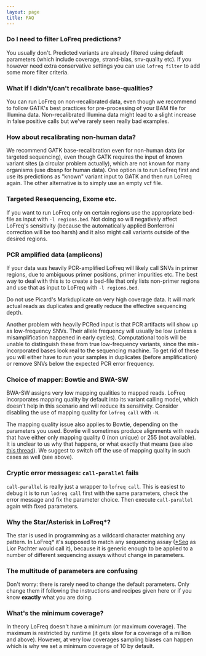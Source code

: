 ```yaml
---
layout: page
title: FAQ
---
```




### Do I need to filter LoFreq predictions?

You usually don't. Predicted variants are already filtered using
default parameters (which include coverage, strand-bias, snv-quality
etc). If you however need extra conservative settings you can use
`lofreq filter` to add some more filter criteria.

### What if I didn't/can't recalibrate base-qualities?

You can run LoFreq on non-recalibrated data, even though we recommend
to follow GATK's best practices for pre-processing of your BAM file
for Illumina data. Non-recalibrated Illumina data might lead to a
slight increase in false positive calls but we've rarely seen really bad
examples.

### How about recalibrating non-human data?

We recommend GATK base-recalibration even for non-human data (or
targeted sequencing), even though GATK requires the input of known
variant sites (a circular problem actually), which are not known for
many organisms (use dbsnp for human data). One option is to run LoFreq
first and use its predictions as "known" variant input to GATK and
then run LoFreq again. The other alternative is to simply use an empty
vcf file.

### Targeted Resequencing, Exome etc.

If you want to run LoFreq only on certain regions use the appropriate
bed-file as input with `-l regions.bed`. Not doing so will negatively
affect LoFreq's sensitivity (because the automatically applied
Bonferroni correction will be too harsh) and it also might call variants
outside of the desired regions.

### PCR amplified data (amplicons)

If your data was heavily PCR-amplified LoFreq will likely call SNVs in
primer regions, due to ambiguous primer positions, primer impurities
etc. The best way to deal with this is to create a bed-file that only
lists non-primer regions and use that as input to LoFreq with `-l
regions.bed`.

Do not use Picard's Markduplicate on very high coverage data. It will
mark actual reads as duplicates and greatly reduce the effective
sequencing depth.

Another problem with heavily PCRed input is that PCR artifacts will
show up as low-frequency SNVs. Their allele frequency will usually be
low (unless a misamplification happened in early cycles).
Computational tools will be unable to distinguish these from true
low-frequency variants, since the mis-incorporated bases look real to
the sequencing machine. To get rid of these you will either have to
run your samples in duplicates (before amplification) or remove SNVs
below the expected PCR error frequency.

### Choice of mapper: Bowtie and BWA-SW

BWA-SW assigns very low mapping qualities to mapped reads. LoFreq
incorporates mapping quality by default into its variant calling
model, which doesn't help in this scenario and will reduce its
sensitivity. Consider disabling the use of mapping quality for `lofreq
call` with `-N`.

The mapping quality issue also applies to Bowtie, depending on the
parameters you used. Bowtie will sometimes produce alignments with
reads that have either only mapping quality 0 (non unique) or 255 (not
available). It is unclear to us why that happens, or what exactly that
means (see also
[this thread](http://seqanswers.com/forums/showthread.php?t=3142)).
We suggest to switch off the use of mapping quality in such
cases as well (see above).

### Cryptic error messages: `call-parallel` fails

`call-parallel` is really just a wrapper to `lofreq call`.
This is easiest to debug it is to run `lodreq call`
first with the same parameters, check the error message and fix the
parameter choice. Then execute `call-parallel` again with fixed
parameters.

### Why the Star/Asterisk in LoFreq*?


The star is used in programming as a wildcard character matching
any pattern. In LoFreq* it's supposed to match any sequencing assay
([*Seq](http://liorpachter.wordpress.com/2013/08/19/genesis-of-seq/)
as Lior Pachter would call it), because it is generic enough to
be applied to a number of different sequencing assays without change
in parameters.

### The multitude of parameters are confusing

Don't worry: there is rarely need to change the default parameters.
Only change them if following the instructions and recipes given here
or if you know **exactly** what you are doing.

### What's the minimum coverage?

In theory LoFreq doesn't have a minimum (or maximum coverage). The
maximum is restricted by runtime (it gets slow for a coverage of a
million and above). However, at very low coverages sampling biases can
happen which is why we set a minimum coverage of 10 by default.
